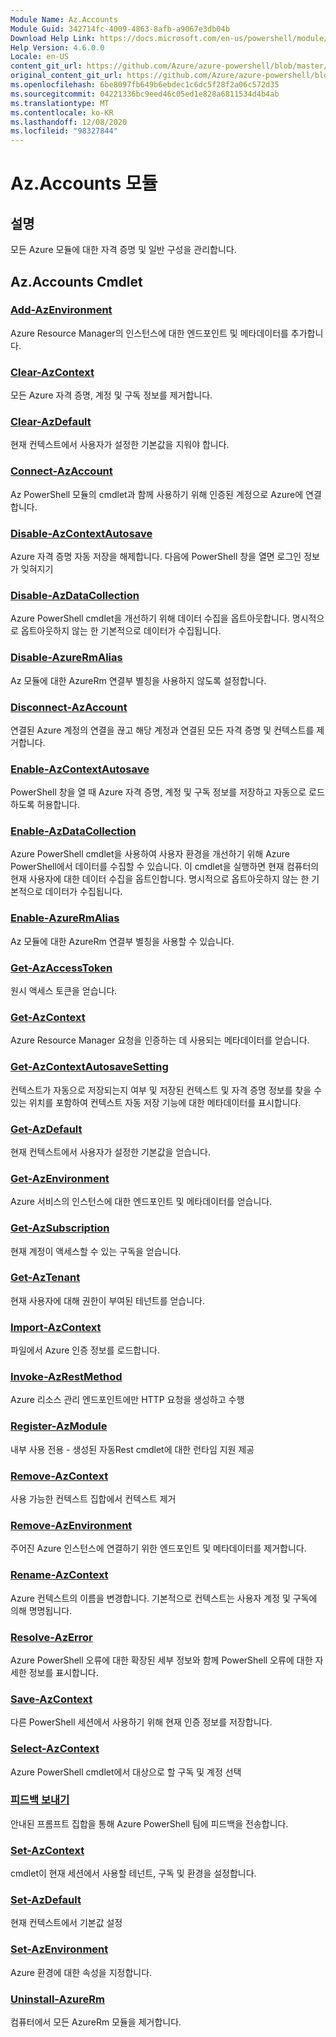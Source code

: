 ```yaml
---
Module Name: Az.Accounts
Module Guid: 342714fc-4009-4863-8afb-a9067e3db04b
Download Help Link: https://docs.microsoft.com/en-us/powershell/module/az.accounts
Help Version: 4.6.0.0
Locale: en-US
content_git_url: https://github.com/Azure/azure-powershell/blob/master/src/Accounts/Accounts/help/Az.Accounts.md
original_content_git_url: https://github.com/Azure/azure-powershell/blob/master/src/Accounts/Accounts/help/Az.Accounts.md
ms.openlocfilehash: 6be8097fb649b6ebdec1c6dc5f28f2a06c572d35
ms.sourcegitcommit: 04221336bc9eed46c05ed1e828a6811534d4b4ab
ms.translationtype: MT
ms.contentlocale: ko-KR
ms.lasthandoff: 12/08/2020
ms.locfileid: "98327844"
---
```

# Az.Accounts 모듈
## 설명
모든 Azure 모듈에 대한 자격 증명 및 일반 구성을 관리합니다.

## Az.Accounts Cmdlet
### [Add-AzEnvironment](Add-AzEnvironment.md)
Azure Resource Manager의 인스턴스에 대한 엔드포인트 및 메타데이터를 추가합니다.

### [Clear-AzContext](Clear-AzContext.md)
모든 Azure 자격 증명, 계정 및 구독 정보를 제거합니다.

### [Clear-AzDefault](Clear-AzDefault.md)
현재 컨텍스트에서 사용자가 설정한 기본값을 지워야 합니다.

### [Connect-AzAccount](Connect-AzAccount.md)
Az PowerShell 모듈의 cmdlet과 함께 사용하기 위해 인증된 계정으로 Azure에 연결합니다.

### [Disable-AzContextAutosave](Disable-AzContextAutosave.md)
Azure 자격 증명 자동 저장을 해제합니다.  다음에 PowerShell 창을 열면 로그인 정보가 잊혀지기

### [Disable-AzDataCollection](Disable-AzDataCollection.md)
Azure PowerShell cmdlet을 개선하기 위해 데이터 수집을 옵트아웃합니다. 명시적으로 옵트아웃하지 않는 한 기본적으로 데이터가 수집됩니다.

### [Disable-AzureRmAlias](Disable-AzureRmAlias.md)
Az 모듈에 대한 AzureRm 연결부 별칭을 사용하지 않도록 설정합니다.

### [Disconnect-AzAccount](Disconnect-AzAccount.md)
연결된 Azure 계정의 연결을 끊고 해당 계정과 연결된 모든 자격 증명 및 컨텍스트를 제거합니다.

### [Enable-AzContextAutosave](Enable-AzContextAutosave.md)
PowerShell 창을 열 때 Azure 자격 증명, 계정 및 구독 정보를 저장하고 자동으로 로드하도록 허용합니다. 

### [Enable-AzDataCollection](Enable-AzDataCollection.md)
Azure PowerShell cmdlet을 사용하여 사용자 환경을 개선하기 위해 Azure PowerShell에서 데이터를 수집할 수 있습니다. 이 cmdlet을 실행하면 현재 컴퓨터의 현재 사용자에 대한 데이터 수집을 옵트인합니다. 명시적으로 옵트아웃하지 않는 한 기본적으로 데이터가 수집됩니다.

### [Enable-AzureRmAlias](Enable-AzureRmAlias.md)
Az 모듈에 대한 AzureRm 연결부 별칭을 사용할 수 있습니다.

### [Get-AzAccessToken](Get-AzAccessToken.md)
원시 액세스 토큰을 얻습니다.

### [Get-AzContext](Get-AzContext.md)
Azure Resource Manager 요청을 인증하는 데 사용되는 메타데이터를 얻습니다.

### [Get-AzContextAutosaveSetting](Get-AzContextAutosaveSetting.md)
컨텍스트가 자동으로 저장되는지 여부 및 저장된 컨텍스트 및 자격 증명 정보를 찾을 수 있는 위치를 포함하여 컨텍스트 자동 저장 기능에 대한 메타데이터를 표시합니다.

### [Get-AzDefault](Get-AzDefault.md)
현재 컨텍스트에서 사용자가 설정한 기본값을 얻습니다.

### [Get-AzEnvironment](Get-AzEnvironment.md)
Azure 서비스의 인스턴스에 대한 엔드포인트 및 메타데이터를 얻습니다.

### [Get-AzSubscription](Get-AzSubscription.md)
현재 계정이 액세스할 수 있는 구독을 얻습니다.

### [Get-AzTenant](Get-AzTenant.md)
현재 사용자에 대해 권한이 부여된 테넌트를 얻습니다.

### [Import-AzContext](Import-AzContext.md)
파일에서 Azure 인증 정보를 로드합니다.

### [Invoke-AzRestMethod](Invoke-AzRestMethod.md)
Azure 리소스 관리 엔드포인트에만 HTTP 요청을 생성하고 수행

### [Register-AzModule](Register-AzModule.md)
내부 사용 전용 - 생성된 자동Rest cmdlet에 대한 런타임 지원 제공

### [Remove-AzContext](Remove-AzContext.md)
사용 가능한 컨텍스트 집합에서 컨텍스트 제거

### [Remove-AzEnvironment](Remove-AzEnvironment.md)
주어진 Azure 인스턴스에 연결하기 위한 엔드포인트 및 메타데이터를 제거합니다.

### [Rename-AzContext](Rename-AzContext.md)
Azure 컨텍스트의 이름을 변경합니다.  기본적으로 컨텍스트는 사용자 계정 및 구독에 의해 명명됩니다.

### [Resolve-AzError](Resolve-AzError.md)
Azure PowerShell 오류에 대한 확장된 세부 정보와 함께 PowerShell 오류에 대한 자세한 정보를 표시합니다.

### [Save-AzContext](Save-AzContext.md)
다른 PowerShell 세션에서 사용하기 위해 현재 인증 정보를 저장합니다.

### [Select-AzContext](Select-AzContext.md)
Azure PowerShell cmdlet에서 대상으로 할 구독 및 계정 선택

### [피드백 보내기](Send-Feedback.md)
안내된 프롬프트 집합을 통해 Azure PowerShell 팀에 피드백을 전송합니다.

### [Set-AzContext](Set-AzContext.md)
cmdlet이 현재 세션에서 사용할 테넌트, 구독 및 환경을 설정합니다.

### [Set-AzDefault](Set-AzDefault.md)
현재 컨텍스트에서 기본값 설정

### [Set-AzEnvironment](Set-AzEnvironment.md)
Azure 환경에 대한 속성을 지정합니다.

### [Uninstall-AzureRm](Uninstall-AzureRm.md)
컴퓨터에서 모든 AzureRm 모듈을 제거합니다.

